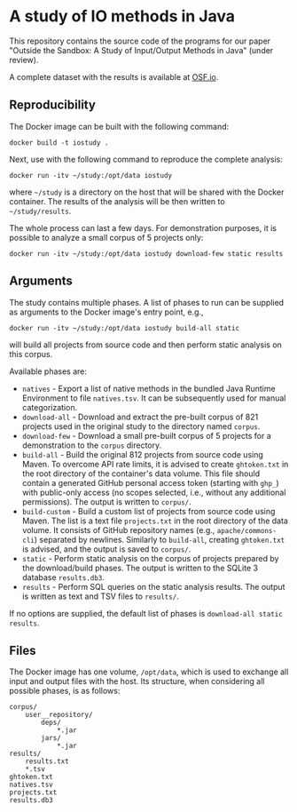 # A study of IO methods in Java

This repository contains the source code of the programs for our paper "Outside the Sandbox: A Study of Input/Output Methods in Java" (under review).

A complete dataset with the results is available at [OSF.io](https://doi.org/10.17605/OSF.IO/CNSRJ).

## Reproducibility

The Docker image can be built with the following command:
```shell
docker build -t iostudy .
```

Next, use with the following command to reproduce the complete analysis:
```shell
docker run -itv ~/study:/opt/data iostudy
```
where `~/study` is a directory on the host that will be shared with the Docker container. The results of the analysis will be then written to `~/study/results`.

The whole process can last a few days. For demonstration purposes, it is possible to analyze a small corpus of 5 projects only:
```shell
docker run -itv ~/study:/opt/data iostudy download-few static results
```

## Arguments

The study contains multiple phases. A list of phases to run can be supplied as arguments to the Docker image's entry point, e.g.,
```shell
docker run -itv ~/study:/opt/data iostudy build-all static
```
will build all projects from source code and then perform static analysis on this corpus.

Available phases are:
- `natives` - Export a list of native methods in the bundled Java Runtime Environment to file `natives.tsv`. It can be subsequently used for manual categorization.
- `download-all` - Download and extract the pre-built corpus of 821 projects used in the original study to the directory named `corpus`.
- `download-few` - Download a small pre-built corpus of 5 projects for a demonstration to the `corpus` directory.
- `build-all` - Build the original 812 projects from source code using Maven. To overcome API rate limits, it is advised to create `ghtoken.txt` in the root directory of the container's data volume. This file should contain a generated GitHub personal access token (starting with `ghp_`) with public-only access (no scopes selected, i.e., without any additional permissions). The output is written to `corpus/`.
- `build-custom` - Build a custom list of projects from source code using Maven. The list is a text file `projects.txt` in the root directory of the data volume. It consists of GitHub repository names (e.g., `apache/commons-cli`) separated by newlines. Similarly to `build-all`, creating `ghtoken.txt` is advised, and the output is saved to `corpus/`.
- `static` - Perform static analysis on the corpus of projects prepared by the download/build phases. The output is written to the SQLite 3 database `results.db3`.
- `results` - Perform SQL queries on the static analysis results. The output is written as text and TSV files to `results/`.

If no options are supplied, the default list of phases is `download-all static results`.

## Files

The Docker image has one volume, `/opt/data`, which is used to exchange all input and output files with the host. Its structure, when considering all possible phases, is as follows:

```
corpus/
    user__repository/
        deps/
            *.jar
        jars/
            *.jar
results/
    results.txt
    *.tsv
ghtoken.txt
natives.tsv
projects.txt
results.db3